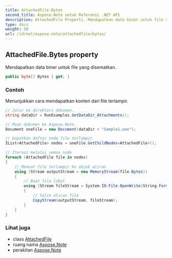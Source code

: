 ```yaml
---
title: AttachedFile.Bytes
second_title: Aspose.Note untuk Referensi .NET API
description: AttachedFile Properti. Mendapatkan data biner untuk file yang disematkan.
type: docs
weight: 50
url: /id/net/aspose.note/attachedfile/bytes/
---
```

## AttachedFile.Bytes property

Mendapatkan data biner untuk file yang disematkan.

```csharp
public byte[] Bytes { get; }
```

### Contoh

Menunjukkan cara mendapatkan konten dari file terlampir.

```csharp
// Jalur ke direktori dokumen.
string dataDir = RunExamples.GetDataDir_Attachments();

// Muat dokumen ke Aspose.Note.
Document oneFile = new Document(dataDir + "Sample1.one");

// Dapatkan daftar node file terlampir
IList<AttachedFile> nodes = oneFile.GetChildNodes<AttachedFile>();

// Iterasi melalui semua node
foreach (AttachedFile file in nodes)
{
    // Memuat file terlampir ke objek aliran
    using (Stream outputStream = new MemoryStream(file.Bytes))
    {
        // Buat file lokal
        using (Stream fileStream = System.IO.File.OpenWrite(String.Format(dataDir + file.FileName)))
        {
            // Salin aliran file
            CopyStream(outputStream, fileStream);
        }
    }
}
```

### Lihat juga

* class [AttachedFile](../)
* ruang nama [Aspose.Note](../../attachedfile/)
* perakitan [Aspose.Note](../../../)


